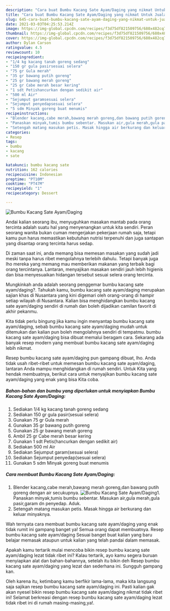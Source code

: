 ```yaml
---
description: "Cara buat Bumbu Kacang Sate Ayam/Daging yang nikmat Untuk Jualan"
title: "Cara buat Bumbu Kacang Sate Ayam/Daging yang nikmat Untuk Jualan"
slug: 645-cara-buat-bumbu-kacang-sate-ayam-daging-yang-nikmat-untuk-jualan
date: 2021-03-03T04:25:53.214Z
image: https://img-global.cpcdn.com/recipes/f3d75df821509756/680x482cq70/bumbu-kacang-sate-ayamdaging-foto-resep-utama.jpg
thumbnail: https://img-global.cpcdn.com/recipes/f3d75df821509756/680x482cq70/bumbu-kacang-sate-ayamdaging-foto-resep-utama.jpg
cover: https://img-global.cpcdn.com/recipes/f3d75df821509756/680x482cq70/bumbu-kacang-sate-ayamdaging-foto-resep-utama.jpg
author: Dylan Carson
ratingvalue: 4.5
reviewcount: 10
recipeingredient:
- "1/4 kg kacang tanah goreng sedang"
- "150 gr gula pasirsesuai selera"
- "75 gr Gula merah"
- "35 gr bawang putih goreng"
- "25 gr bawang merah goreng"
- "25 gr Cabe merah besar kering"
- "1 sdt Petishancurkan dengan sedikit air"
- "500 ml Air"
- "Sejumput garamsesuai selera"
- "Sejumput penyedapsesuai selera"
- "5 sdm Minyak goreng buat menumis"
recipeinstructions:
- "Blender kacang,cabe merah,bawang merah goreng,dan bawang putih goreng dengan air secukupnya."
- "Panaskan minyak,tumis bumbu sebentar. Masukan air,gula merah,gula pasir,garam dn penyedap. Aduk."
- "Setengah matang masukan petis. Masak hingga air berkurang dan keluar minyaknya."
categories:
- Resep
tags:
- bumbu
- kacang
- sate

katakunci: bumbu kacang sate 
nutrition: 162 calories
recipecuisine: Indonesian
preptime: "PT10M"
cooktime: "PT47M"
recipeyield: "1"
recipecategory: Dessert

---
```



![Bumbu Kacang Sate Ayam/Daging](https://img-global.cpcdn.com/recipes/f3d75df821509756/680x482cq70/bumbu-kacang-sate-ayamdaging-foto-resep-utama.jpg)

Andai kalian seorang ibu, menyuguhkan masakan mantab pada orang tercinta adalah suatu hal yang menyenangkan untuk kita sendiri. Peran seorang  wanita bukan cuman mengerjakan pekerjaan rumah saja, tetapi kamu pun harus memastikan kebutuhan nutrisi terpenuhi dan juga santapan yang disantap orang tercinta harus sedap.

Di zaman  saat ini, anda memang bisa memesan masakan yang sudah jadi meski tanpa harus ribet mengolahnya terlebih dahulu. Tetapi banyak juga lho mereka yang memang mau memberikan makanan yang terbaik bagi orang tercintanya. Lantaran, menyajikan masakan sendiri jauh lebih higienis dan bisa menyesuaikan hidangan tersebut sesuai selera orang tercinta. 



Mungkinkah anda adalah seorang penggemar bumbu kacang sate ayam/daging?. Tahukah kamu, bumbu kacang sate ayam/daging merupakan sajian khas di Nusantara yang kini digemari oleh orang-orang di hampir setiap wilayah di Nusantara. Kalian bisa menghidangkan bumbu kacang sate ayam/daging sendiri di rumah dan boleh dijadikan camilan favorit di akhir pekanmu.

Kita tidak perlu bingung jika kamu ingin menyantap bumbu kacang sate ayam/daging, sebab bumbu kacang sate ayam/daging mudah untuk ditemukan dan kalian pun boleh mengolahnya sendiri di tempatmu. bumbu kacang sate ayam/daging bisa dibuat memalui beragam cara. Sekarang ada banyak resep modern yang membuat bumbu kacang sate ayam/daging lebih nikmat.

Resep bumbu kacang sate ayam/daging pun gampang dibuat, lho. Anda tidak usah ribet-ribet untuk memesan bumbu kacang sate ayam/daging, lantaran Anda mampu menghidangkan di rumah sendiri. Untuk Kita yang hendak membuatnya, berikut cara untuk menyajikan bumbu kacang sate ayam/daging yang enak yang bisa Kita coba.

<!--inarticleads1-->

##### Bahan-bahan dan bumbu yang diperlukan untuk menyiapkan Bumbu Kacang Sate Ayam/Daging:

1. Sediakan 1/4 kg kacang tanah goreng sedang
1. Sediakan 150 gr gula pasir(sesuai selera)
1. Gunakan 75 gr Gula merah
1. Gunakan 35 gr bawang putih goreng
1. Gunakan 25 gr bawang merah goreng
1. Ambil 25 gr Cabe merah besar kering
1. Gunakan 1 sdt Petis(hancurkan dengan sedikit air)
1. Sediakan 500 ml Air
1. Sediakan Sejumput garam(sesuai selera)
1. Sediakan Sejumput penyedap(sesuai selera)
1. Gunakan 5 sdm Minyak goreng buat menumis




<!--inarticleads2-->

##### Cara membuat Bumbu Kacang Sate Ayam/Daging:

1. Blender kacang,cabe merah,bawang merah goreng,dan bawang putih goreng dengan air secukupnya.
<img src="https://img-global.cpcdn.com/steps/89711059e912d6f6/160x128cq70/bumbu-kacang-sate-ayamdaging-langkah-memasak-1-foto.jpg" alt="Bumbu Kacang Sate Ayam/Daging">1. Panaskan minyak,tumis bumbu sebentar. Masukan air,gula merah,gula pasir,garam dn penyedap. Aduk.
1. Setengah matang masukan petis. Masak hingga air berkurang dan keluar minyaknya.




Wah ternyata cara membuat bumbu kacang sate ayam/daging yang enak tidak rumit ini gampang banget ya! Semua orang dapat membuatnya. Resep bumbu kacang sate ayam/daging Sesuai banget buat kalian yang baru belajar memasak ataupun untuk kalian yang telah pandai dalam memasak.

Apakah kamu tertarik mulai mencoba bikin resep bumbu kacang sate ayam/daging lezat tidak ribet ini? Kalau tertarik, ayo kamu segera buruan menyiapkan alat dan bahan-bahannya, setelah itu bikin deh Resep bumbu kacang sate ayam/daging yang lezat dan sederhana ini. Sungguh gampang kan. 

Oleh karena itu, ketimbang kamu berfikir lama-lama, maka kita langsung saja sajikan resep bumbu kacang sate ayam/daging ini. Pasti kalian gak akan nyesel bikin resep bumbu kacang sate ayam/daging nikmat tidak ribet ini! Selamat berkreasi dengan resep bumbu kacang sate ayam/daging lezat tidak ribet ini di rumah masing-masing,ya!.

